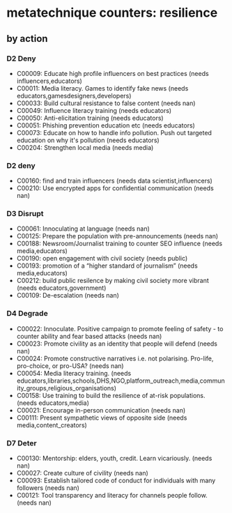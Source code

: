 # metatechnique counters: resilience

## by action


### D2 Deny
* C00009: Educate high profile influencers on best practices (needs influencers,educators)
* C00011: Media literacy. Games to identify fake news (needs educators,gamesdesigners,developers)
* C00033: Build cultural resistance to false content (needs nan)
* C00049: Influence literacy training (needs educators)
* C00050: Anti-elicitation training (needs educators)
* C00051: Phishing prevention education etc (needs educators)
* C00073: Educate on how to handle info pollution. Push out targeted education on why it's pollution (needs educators)
* C00204: Strengthen local media (needs media)

### D2 deny
* C00160: find and train influencers (needs data scientist,influencers)
* C00210: Use encrypted apps for confidential communication (needs nan)

### D3 Disrupt
* C00061: Innoculating at language (needs nan)
* C00125: Prepare the population with pre-announcements (needs nan)
* C00188: Newsroom/Journalist training to counter SEO influence (needs media,educators)
* C00190: open engagement with civil society (needs public)
* C00193: promotion of a “higher standard of journalism” (needs media,educators)
* C00212: build public resilence by making civil society more vibrant (needs educators,government)
* C00109: De-escalation (needs nan)

### D4 Degrade
* C00022: Innoculate. Positive campaign to promote feeling of safety - to counter ability and fear based attacks (needs nan)
* C00023: Promote civility as an identity that people will defend (needs nan)
* C00024: Promote constructive narratives i.e. not polarising.  Pro-life, pro-choice, or pro-USA? (needs nan)
* C00054: Media literacy training.  (needs educators,libraries,schools,DHS,NGO,platform_outreach,media,community_groups,religious_organisations)
* C00158: Use training to build the resilience of at-risk populations. (needs educators,media)
* C00021: Encourage in-person communication (needs nan)
* C00111: Present sympathetic views of opposite side (needs media,content_creators)

### D7 Deter
* C00130: Mentorship: elders, youth, credit. Learn vicariously. (needs nan)
* C00027: Create culture of civility (needs nan)
* C00093: Establish tailored code of conduct for individuals with many followers (needs nan)
* C00121: Tool transparency and literacy for channels people follow.  (needs nan)
